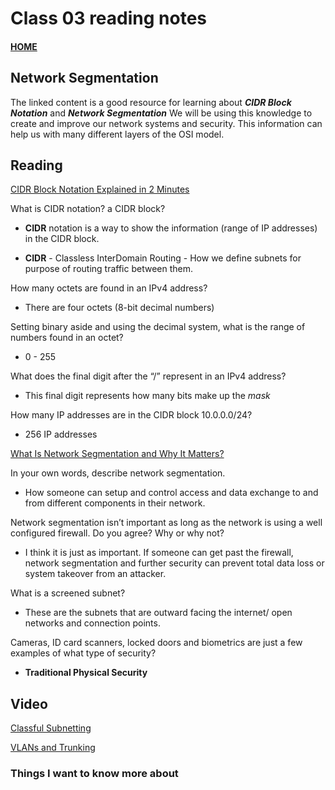 # Class 03 reading notes

#### [HOME](https://cesarderio.github.io/reading-notes/)

## Network Segmentation

The linked content is a good resource for learning about ***CIDR Block Notation*** and ***Network Segmentation*** We will be using this knowledge to create and improve our network systems and security. This information can help us with many different layers of the OSI model.

## Reading

[CIDR Block Notation Explained in 2 Minutes](https://medium.com/@acropoiesis/cidr-block-notation-explained-in-2-minutes-1010ec0dbc15)

What is CIDR notation? a CIDR block?

* **CIDR** notation is a way to show the information (range of IP addresses) in the CIDR block.

* **CIDR** - Classless InterDomain Routing - How we define subnets for purpose of routing traffic between them.

How many octets are found in an IPv4 address?

* There are four octets (8-bit decimal numbers)

Setting binary aside and using the decimal system, what is the range of numbers found in an octet?

* 0 - 255

What does the final digit after the “/” represent in an IPv4 address?

* This final digit represents how many bits make up the *mask*

How many IP addresses are in the CIDR block 10.0.0.0/24?

* 256 IP addresses

[What Is Network Segmentation and Why It Matters?](https://www.comptia.org/blog/security-awareness-training-network-segmentation)

In your own words, describe network segmentation.

* How someone can setup and control access and data exchange to and from different components in their network.

Network segmentation isn’t important as long as the network is using a well configured firewall. Do you agree? Why or why not?

* I think it is just as important. If someone can get past the firewall, network segmentation and further security can prevent total data loss or system takeover from an attacker.

What is a screened subnet?

* These are the subnets that are outward facing the internet/ open networks and connection points.

Cameras, ID card scanners, locked doors and biometrics are just a few examples of what type of security?

* **Traditional Physical Security**

## Video

[Classful Subnetting](https://www.professormesser.com/network-plus/n10-008/n10-008-video/classful-subnetting-n10-008/)

[VLANs and Trunking](https://www.professormesser.com/network-plus/n10-008/n10-008-video/vlans-and-trunking-n10-008/)

### Things I want to know more about
